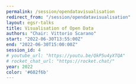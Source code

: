 ```yaml
---
permalink: /session/opendatavisualisation
redirect_from: "/session/opendatavisualisation"
layout: egsr-talks
title: Visualisation of Open Data 
authors: "Chair: Vittorio Scarano"
start: "2022-06-30T13:55:00Z"
end: "2022-06-30T15:00:00Z"
session_id: 4
# youtube_url: "https://youtu.be/QkP5u4yXTQA"
# rocket_chat_url: "https://rocket.chat/"
year: 2022
color: '#602f6b'
---
```

